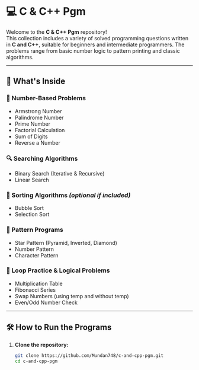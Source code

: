 # 💻 C & C++ Pgm

Welcome to the **C & C++ Pgm** repository!  
This collection includes a variety of solved programming questions written in **C and C++**, suitable for beginners and intermediate programmers. The problems range from basic number logic to pattern printing and classic algorithms.

---

## 🚀 What's Inside

### 🔢 Number-Based Problems
- Armstrong Number
- Palindrome Number
- Prime Number
- Factorial Calculation
- Sum of Digits
- Reverse a Number

### 🔍 Searching Algorithms
- Binary Search (Iterative & Recursive)
- Linear Search

### 🧾 Sorting Algorithms *(optional if included)*
- Bubble Sort
- Selection Sort

### 🎨 Pattern Programs
- Star Pattern (Pyramid, Inverted, Diamond)
- Number Pattern
- Character Pattern

### 🔁 Loop Practice & Logical Problems
- Multiplication Table
- Fibonacci Series
- Swap Numbers (using temp and without temp)
- Even/Odd Number Check

---

## 🛠 How to Run the Programs

1. **Clone the repository:**
   ```bash
   git clone https://github.com/Mundan748/c-and-cpp-pgm.git
   cd c-and-cpp-pgm
